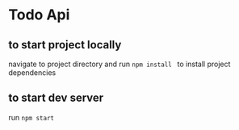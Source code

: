 # Todo Api

## to start project locally

navigate to project directory and run `npm install `
 to install project dependencies

 ## to start dev server

run `npm start `




